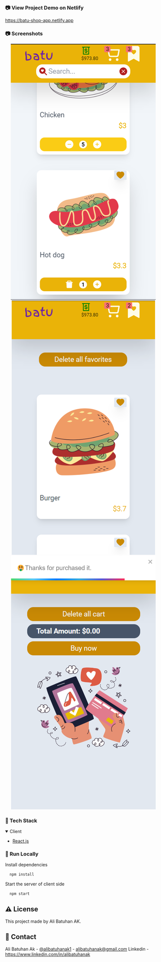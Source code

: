 ### :camera: View Project Demo on Netlify

https://batu-shop-app.netlify.app

### :camera: Screenshots

<div align="center">
 <img src="https://github.com/alibatuhanak/REACT-Shop-App/blob/main/images/1.png" alt="img"/>
 <img src="https://github.com/alibatuhanak/REACT-Shop-App/blob/main/images/2.png" alt="img"/>
 <img src="https://github.com/alibatuhanak/REACT-Shop-App/blob/main/images/3.png" alt="img"/>
</div>

### :space_invader: Tech Stack

<details open>
  <summary>Client</summary>
  <ul>
    <li><a href="https://reactjs.org/">React.js</a></li>

  </ul>
</details>

### :running: Run Locally

Install dependencies

```bash
  npm install
```

Start the server of client side

```bash
  npm start
```

## :warning: License

This project made by Ali Batuhan AK.

## :handshake: Contact

Ali Batuhan Ak - [@alibatuhanak1](https://twitter.com/alibatuhanak1) - alibatuhanak@gmail.com
Linkedin - https://www.linkedin.com/in/alibatuhanak
